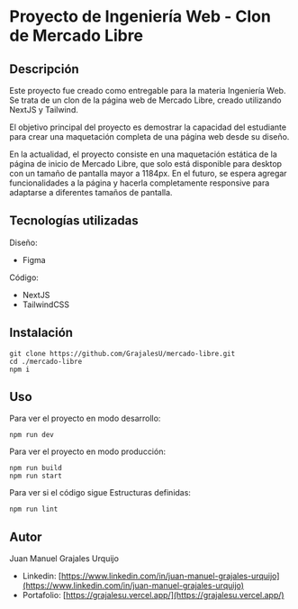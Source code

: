 # Proyecto de Ingeniería Web - Clon de Mercado Libre


## Descripción
Este proyecto fue creado como entregable para la materia Ingeniería Web. Se trata de un clon de la página web de Mercado Libre, creado utilizando NextJS y Tailwind.

El objetivo principal del proyecto es demostrar la capacidad del estudiante para crear una maquetación completa de una página web desde su diseño.

En la actualidad, el proyecto consiste en una maquetación estática de la página de inicio de Mercado Libre, que solo está disponible para desktop con un tamaño de pantalla mayor a 1184px. En el futuro, se espera agregar funcionalidades a la página y hacerla completamente responsive para adaptarse a diferentes tamaños de pantalla.

## Tecnologías utilizadas
Diseño: 
 - Figma

Código: 
 - NextJS
 - TailwindCSS

## Instalación

    git clone https://github.com/GrajalesU/mercado-libre.git
    cd ./mercado-libre
    npm i

## Uso
Para ver el proyecto en modo desarrollo:

    npm run dev

Para ver el proyecto en modo producción:

    npm run build
    npm run start
    
Para ver si el código sigue Estructuras definidas:

    npm run lint




## Autor

Juan Manuel Grajales Urquijo

-   Linkedin: [https://www.linkedin.com/in/juan-manuel-grajales-urquijo](https://www.linkedin.com/in/juan-manuel-grajales-urquijo)
-   Portafolio: [https://grajalesu.vercel.app/](https://grajalesu.vercel.app/)
